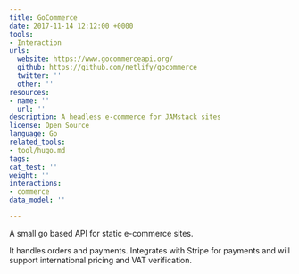 ```yaml
---
title: GoCommerce
date: 2017-11-14 12:12:00 +0000
tools:
- Interaction
urls:
  website: https://www.gocommerceapi.org/
  github: https://github.com/netlify/gocommerce
  twitter: ''
  other: ''
resources:
- name: ''
  url: ''
description: A headless e-commerce for JAMstack sites
license: Open Source
language: Go
related_tools:
- tool/hugo.md
tags:
cat_test: ''
weight: ''
interactions:
- commerce
data_model: ''

---
```

A small go based API for static e-commerce sites.

It handles orders and payments. Integrates with Stripe for payments and will support international pricing and VAT verification.